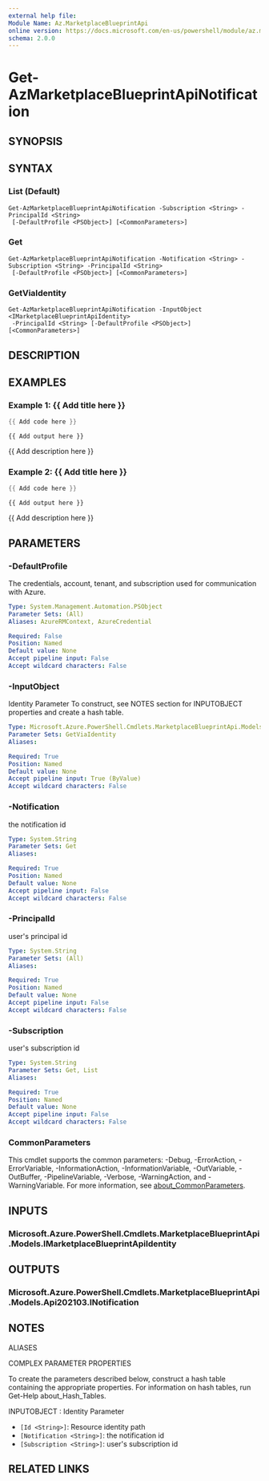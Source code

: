 ```yaml
---
external help file:
Module Name: Az.MarketplaceBlueprintApi
online version: https://docs.microsoft.com/en-us/powershell/module/az.marketplaceblueprintapi/get-azmarketplaceblueprintapinotification
schema: 2.0.0
---
```


# Get-AzMarketplaceBlueprintApiNotification

## SYNOPSIS


## SYNTAX

### List (Default)
```
Get-AzMarketplaceBlueprintApiNotification -Subscription <String> -PrincipalId <String>
 [-DefaultProfile <PSObject>] [<CommonParameters>]
```

### Get
```
Get-AzMarketplaceBlueprintApiNotification -Notification <String> -Subscription <String> -PrincipalId <String>
 [-DefaultProfile <PSObject>] [<CommonParameters>]
```

### GetViaIdentity
```
Get-AzMarketplaceBlueprintApiNotification -InputObject <IMarketplaceBlueprintApiIdentity>
 -PrincipalId <String> [-DefaultProfile <PSObject>] [<CommonParameters>]
```

## DESCRIPTION


## EXAMPLES

### Example 1: {{ Add title here }}
```powershell
{{ Add code here }}
```

```output
{{ Add output here }}
```

{{ Add description here }}

### Example 2: {{ Add title here }}
```powershell
{{ Add code here }}
```

```output
{{ Add output here }}
```

{{ Add description here }}

## PARAMETERS

### -DefaultProfile
The credentials, account, tenant, and subscription used for communication with Azure.

```yaml
Type: System.Management.Automation.PSObject
Parameter Sets: (All)
Aliases: AzureRMContext, AzureCredential

Required: False
Position: Named
Default value: None
Accept pipeline input: False
Accept wildcard characters: False
```

### -InputObject
Identity Parameter
To construct, see NOTES section for INPUTOBJECT properties and create a hash table.

```yaml
Type: Microsoft.Azure.PowerShell.Cmdlets.MarketplaceBlueprintApi.Models.IMarketplaceBlueprintApiIdentity
Parameter Sets: GetViaIdentity
Aliases:

Required: True
Position: Named
Default value: None
Accept pipeline input: True (ByValue)
Accept wildcard characters: False
```

### -Notification
the notification id

```yaml
Type: System.String
Parameter Sets: Get
Aliases:

Required: True
Position: Named
Default value: None
Accept pipeline input: False
Accept wildcard characters: False
```

### -PrincipalId
user's principal id

```yaml
Type: System.String
Parameter Sets: (All)
Aliases:

Required: True
Position: Named
Default value: None
Accept pipeline input: False
Accept wildcard characters: False
```

### -Subscription
user's subscription id

```yaml
Type: System.String
Parameter Sets: Get, List
Aliases:

Required: True
Position: Named
Default value: None
Accept pipeline input: False
Accept wildcard characters: False
```

### CommonParameters
This cmdlet supports the common parameters: -Debug, -ErrorAction, -ErrorVariable, -InformationAction, -InformationVariable, -OutVariable, -OutBuffer, -PipelineVariable, -Verbose, -WarningAction, and -WarningVariable. For more information, see [about_CommonParameters](http://go.microsoft.com/fwlink/?LinkID=113216).

## INPUTS

### Microsoft.Azure.PowerShell.Cmdlets.MarketplaceBlueprintApi.Models.IMarketplaceBlueprintApiIdentity

## OUTPUTS

### Microsoft.Azure.PowerShell.Cmdlets.MarketplaceBlueprintApi.Models.Api202103.INotification

## NOTES

ALIASES

COMPLEX PARAMETER PROPERTIES

To create the parameters described below, construct a hash table containing the appropriate properties. For information on hash tables, run Get-Help about_Hash_Tables.


INPUTOBJECT <IMarketplaceBlueprintApiIdentity>: Identity Parameter
  - `[Id <String>]`: Resource identity path
  - `[Notification <String>]`: the notification id
  - `[Subscription <String>]`: user's subscription id

## RELATED LINKS

